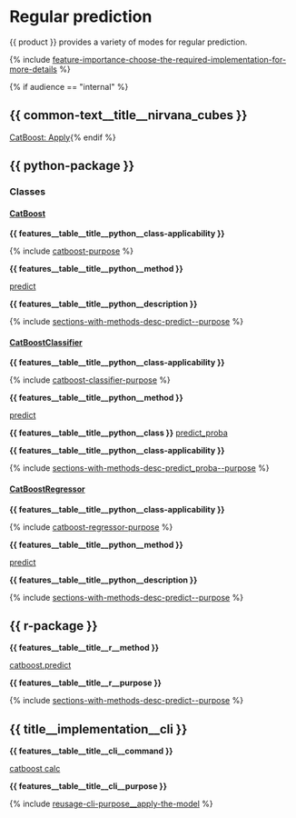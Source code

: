 # Regular prediction

{{ product }} provides a variety of modes for regular prediction.

{% include [feature-importance-choose-the-required-implementation-for-more-details](../_includes/work_src/reusage-common-phrases/choose-the-required-implementation-for-more-details.md) %}


{% if audience == "internal" %}

## {{ common-text__title__nirvana_cubes }}

[CatBoost: Apply](../yandex_specific/nirvana-operations/catboost__nirvana__apply-catboost-model.md){% endif %}

## {{ python-package }}

###  Classes

#### [CatBoost](../concepts/python-reference_catboost.md)

**{{ features__table__title__python__class-applicability }}**

{% include [catboost-purpose](../_includes/work_src/reusage-python/purpose.md) %}

**{{ features__table__title__python__method }}**

 [predict](../concepts/python-reference_catboostregressor_predict.md)

**{{ features__table__title__python__description }}**

{% include [sections-with-methods-desc-predict--purpose](../_includes/work_src/reusage/predict--purpose.md) %}

#### [CatBoostClassifier](../concepts/python-reference_catboostclassifier.md)

**{{ features__table__title__python__class-applicability }}**

{% include [catboost-classifier-purpose](../_includes/work_src/reusage-python/purpose.md) %}

**{{ features__table__title__python__method }}**

 [predict](../concepts/python-reference_catboostclassifier_predict.md)

**{{ features__table__title__python__class }}** [predict_proba](../concepts/python-reference_catboostclassifier_predict_proba.md)

**{{ features__table__title__python__class-applicability }}**

{% include [sections-with-methods-desc-predict_proba--purpose](../_includes/work_src/reusage/predict_proba--purpose.md) %}

#### [CatBoostRegressor](../concepts/python-reference_catboostregressor.md)

**{{ features__table__title__python__class-applicability }}**

{% include [catboost-regressor-purpose](../_includes/work_src/reusage-python/purpose.md) %}

**{{ features__table__title__python__method }}**

 [predict](../concepts/python-reference_catboostregressor_predict.md)

**{{ features__table__title__python__description }}**

{% include [sections-with-methods-desc-predict--purpose](../_includes/work_src/reusage/predict--purpose.md) %}

## {{ r-package }}

**{{ features__table__title__r__method }}**

[catboost.predict](../concepts/r-reference_catboost-predict.md)

**{{ features__table__title__r__purpose }}**

{% include [sections-with-methods-desc-predict--purpose](../_includes/work_src/reusage/predict--purpose.md) %}


## {{ title__implementation__cli }}

**{{ features__table__title__cli__command }}**

[catboost calc](../concepts/cli-reference_calc-model.md)

**{{ features__table__title__cli__purpose }}**

{% include [reusage-cli-purpose__apply-the-model](../_includes/work_src/reusage-cli/purpose__apply-the-model.md) %}

